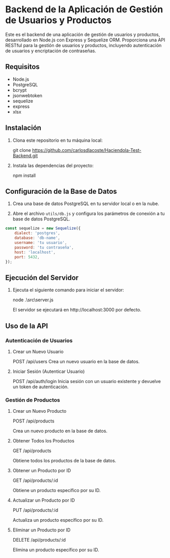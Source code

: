 # Backend de la Aplicación de Gestión de Usuarios y Productos

Este es el backend de una aplicación de gestión de usuarios y productos, desarrollado en Node.js con Express y Sequelize ORM. Proporciona una API RESTful para la gestión de usuarios y productos, incluyendo autenticación de usuarios y encriptación de contraseñas.

## Requisitos

- Node.js
- PostgreSQL
- bcrypt
- jsonwebtoken
- sequelize
- express
- xlsx

## Instalación

1. Clona este repositorio en tu máquina local:

    git clone https://github.com/carlosdlacoste/Haciendola-Test-Backend.git

2. Instala las dependencias del proyecto:

    npm install

## Configuración de la Base de Datos

1. Crea una base de datos PostgreSQL en tu servidor local o en la nube.

2. Abre el archivo `utils/db.js` y configura los parámetros de conexión a tu base de datos PostgreSQL.

```javascript function
const sequelize = new Sequelize({
    dialect: 'postgres',
    database: 'db-name',
    username: 'tu usuario',
    password: 'tu contraseña',
    host: 'localhost',
    port: 5432,
});

```

## Ejecución del Servidor

1. Ejecuta el siguiente comando para iniciar el servidor:

    node .\src\server.js

    El servidor se ejecutará en http://localhost:3000 por defecto.

## Uso de la API

### Autenticación de Usuarios

1. Crear un Nuevo Usuario

    POST /api/users
    Crea un nuevo usuario en la base de datos.

2. Iniciar Sesión (Autenticar Usuario)

    POST /api/auth/login
    Inicia sesión con un usuario existente y devuelve un token de autenticación.

### Gestión de Productos
1. Crear un Nuevo Producto

    POST /api/products

    Crea un nuevo producto en la base de datos.

2. Obtener Todos los Productos

    GET /api/products

    Obtiene todos los productos de la base de datos.

3. Obtener un Producto por ID

    GET /api/products/:id

    Obtiene un producto específico por su ID.

4. Actualizar un Producto por ID

    PUT /api/products/:id

    Actualiza un producto específico por su ID.

5. Eliminar un Producto por ID

    DELETE /api/products/:id

    Elimina un producto específico por su ID.

